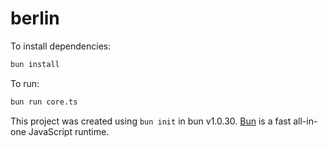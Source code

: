 # berlin

To install dependencies:

```bash
bun install
```

To run:

```bash
bun run core.ts
```

This project was created using `bun init` in bun v1.0.30. [Bun](https://bun.sh) is a fast all-in-one JavaScript runtime.
